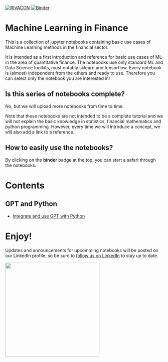 [![RIVACON](https://img.shields.io/badge/powered%20by-RIVACON-011B40.svg)](https://www.rivacon.com/en/)
[![Binder](https://mybinder.org/badge_logo.svg)](https://mybinder.org/v2/gh/RIVACON/RIVACON-ML/main)

# Machine Learning in Finance

This is a collection of jupyter notebooks containing basic use cases of Machine Learning methods in the financial sector.

It is intended as a first introduction and reference for basic use cases of ML in the area of quantitative finance. The notebooks use only standard ML and Data Science toolkits, most notably sklearn and tensorflow.
Every notebook is (almost) independent from the others and ready to use. Therefore you can select only the notebook you are interested in!

## Is this series of notebooks complete?

No, but we will upload more notebooks from time to time.

Note that these notebooks are not intended to be a complete tutorial and we will not explain the basic knowledge in statistics, financial mathematics and python programming.
However, every time we will introduce a concept, we will also add a link to a reference. 

## How to easily use the notebooks?

By clicking on the **binder** badge at the top, you can start a safari through the notebooks. 

# Contents

## GPT and Python

- [Integrate and use GPT with Python](GPT_and_Python/GPT_and_Python.ipynb)

# Enjoy!

Updates and announcements for upcomming notebooks will be posted on our LinkedIn profile, so be sure to [follow us on LinkedIn](https://de.linkedin.com/company/rivacon-gmbh) to stay up to date.

[<img src="images/logo.png" width='300px'>](https://www.rivacon.com/en/)
